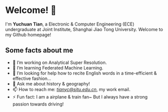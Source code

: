# Welcome! 👋
I'm **Yuchuan Tian**, a Electronic & Computer Engineering (ECE) undergraduate at Joint Institute, Shanghai Jiao Tong University. Welcome to my Github homepage! 

## Some facts about me
- 🔭 I’m working on Analytical Super Resolution.
- 🌱 I’m learning Federated Machine Learning.
- 🤔 I’m looking for help how to recite English words in a time-efficient & effective fashion...
- 💬 Ask me about history & geography!
- 📫 How to reach me: *tianyc@sjtu.edu.cn*, my work email.
- ⚡ Fun fact: I am a airplane & train fan~ But I always have a strong passion towards driving!



